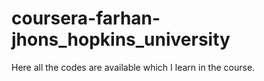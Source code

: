 # coursera-farhan-jhons_hopkins_university
Here all the codes are available which I learn in the course.
